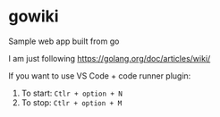 # gowiki
Sample web app built from go

I am just following https://golang.org/doc/articles/wiki/

If you want to use VS Code + code runner plugin:
1. To start: `Ctlr + option + N`
2. To stop: `Ctlr + option + M`